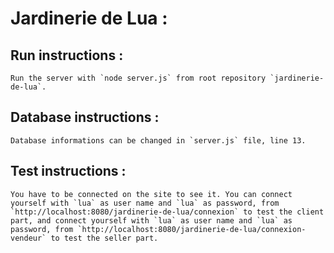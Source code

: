 # Jardinerie de Lua :

## Run instructions :
    Run the server with `node server.js` from root repository `jardinerie-de-lua`.
## Database instructions : 
    Database informations can be changed in `server.js` file, line 13.
## Test instructions :
    You have to be connected on the site to see it. You can connect yourself with `lua` as user name and `lua` as password, from `http://localhost:8080/jardinerie-de-lua/connexion` to test the client part, and connect yourself with `lua` as user name and `lua` as password, from `http://localhost:8080/jardinerie-de-lua/connexion-vendeur` to test the seller part.

